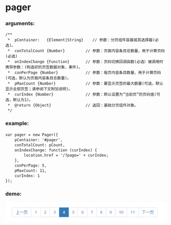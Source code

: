# pager

### arguments:

    /**
     *  pContainer:   {Element|String}    // 参数：分页组件容器或其选择器(必选)。
     *  conTotalCount {Number}         // 参数：页面内容条目总数量，用于计算页码(必选)
     *  onIndexChange {Function}       // 参数：页码切换回调函数(必选）被调用时携带参数：(构造好的页签数据对象，事件)。
     *  conPerPage {Number}            // 参数：每页内容条目数量，用于计算页码(可选，默认为页面内容条目总数量)。
     *  pMaxCount {Number}             // 参数：要显示页签的最大数量(可选，默认显示全部页签；请参阅下文附加说明)。
     *  curIndex {Number}              // 参数：默认设置为“当前页”的页码值(可选，默认为1)。
     *  @return {Object}               // 返回：基础分页组件对象。
     */

### example:

    var pager = new Pager({
        pContainer: '#pager',
        conTotalCount: pCount,
        onIndexChange: function (curIndex) {
            location.href = '/?page=' + curIndex;
        },
        conPerPage: 5,
        pMaxCount: 11,
        curIndex: 1
    });


### demo:

![预览](demo.png)



    
